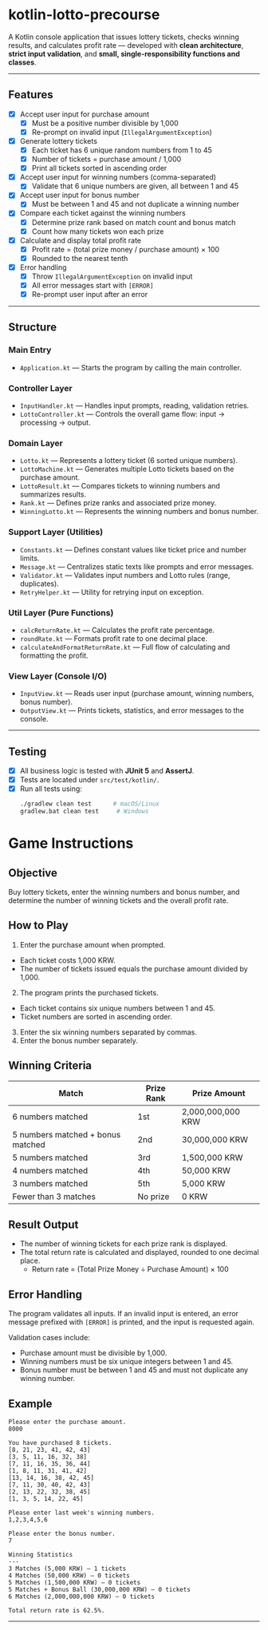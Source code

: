 # kotlin-lotto-precourse

A Kotlin console application that issues lottery tickets, checks winning results, and calculates profit rate — developed with **clean architecture**, **strict input validation**, and **small, single-responsibility functions and classes**.

---

## Features

- [x] Accept user input for purchase amount
  - [x] Must be a positive number divisible by 1,000
  - [x] Re-prompt on invalid input (`IllegalArgumentException`)
- [x] Generate lottery tickets
  - [x] Each ticket has 6 unique random numbers from 1 to 45
  - [x] Number of tickets = purchase amount / 1,000
  - [x] Print all tickets sorted in ascending order
- [x] Accept user input for winning numbers (comma-separated)
  - [x] Validate that 6 unique numbers are given, all between 1 and 45
- [x] Accept user input for bonus number
  - [x] Must be between 1 and 45 and not duplicate a winning number
- [x] Compare each ticket against the winning numbers
  - [x] Determine prize rank based on match count and bonus match
  - [x] Count how many tickets won each prize
- [x] Calculate and display total profit rate
  - [x] Profit rate = (total prize money / purchase amount) × 100
  - [x] Rounded to the nearest tenth
- [x] Error handling
  - [x] Throw `IllegalArgumentException` on invalid input
  - [x] All error messages start with `[ERROR]`
  - [x] Re-prompt user input after an error

---

## Structure

### Main Entry

- `Application.kt` — Starts the program by calling the main controller.

### Controller Layer

- `InputHandler.kt` — Handles input prompts, reading, validation retries.
- `LottoController.kt` — Controls the overall game flow: input → processing → output.

### Domain Layer

- `Lotto.kt` — Represents a lottery ticket (6 sorted unique numbers).
- `LottoMachine.kt` — Generates multiple Lotto tickets based on the purchase amount.
- `LottoResult.kt` — Compares tickets to winning numbers and summarizes results.
- `Rank.kt` — Defines prize ranks and associated prize money.
- `WinningLotto.kt` — Represents the winning numbers and bonus number.

### Support Layer (Utilities)

- `Constants.kt` — Defines constant values like ticket price and number limits.
- `Message.kt` — Centralizes static texts like prompts and error messages.
- `Validator.kt` — Validates input numbers and Lotto rules (range, duplicates).
- `RetryHelper.kt` — Utility for retrying input on exception.

### Util Layer (Pure Functions)

- `calcReturnRate.kt` — Calculates the profit rate percentage.
- `roundRate.kt` — Formats profit rate to one decimal place.
- `calculateAndFormatReturnRate.kt` — Full flow of calculating and formatting the profit.

### View Layer (Console I/O)

- `InputView.kt` — Reads user input (purchase amount, winning numbers, bonus number).
- `OutputView.kt` — Prints tickets, statistics, and error messages to the console.

---

## Testing

- [X] All business logic is tested with **JUnit 5** and **AssertJ**.
- [X] Tests are located under `src/test/kotlin/`.
- [x] Run all tests using:
  ```bash
  ./gradlew clean test      # macOS/Linux
  gradlew.bat clean test     # Windows
  ```

# Game Instructions

## Objective

Buy lottery tickets, enter the winning numbers and bonus number, and determine the number of winning tickets and the overall profit rate.

## How to Play

1. Enter the purchase amount when prompted.
  - Each ticket costs 1,000 KRW.
  - The number of tickets issued equals the purchase amount divided by 1,000.
2. The program prints the purchased tickets.
  - Each ticket contains six unique numbers between 1 and 45.
  - Ticket numbers are sorted in ascending order.
3. Enter the six winning numbers separated by commas.
4. Enter the bonus number separately.

## Winning Criteria

| Match | Prize Rank | Prize Amount |
|------|------------|--------------|
| 6 numbers matched | 1st | 2,000,000,000 KRW |
| 5 numbers matched + bonus matched | 2nd | 30,000,000 KRW |
| 5 numbers matched | 3rd | 1,500,000 KRW |
| 4 numbers matched | 4th | 50,000 KRW |
| 3 numbers matched | 5th | 5,000 KRW |
| Fewer than 3 matches | No prize | 0 KRW |

## Result Output

- The number of winning tickets for each prize rank is displayed.
- The total return rate is calculated and displayed, rounded to one decimal place.
  - Return rate = (Total Prize Money ÷ Purchase Amount) × 100

## Error Handling

The program validates all inputs. If an invalid input is entered, an error message prefixed with `[ERROR]` is printed, and the input is requested again.

Validation cases include:
- Purchase amount must be divisible by 1,000.
- Winning numbers must be six unique integers between 1 and 45.
- Bonus number must be between 1 and 45 and must not duplicate any winning number.

## Example

```
Please enter the purchase amount.
8000

You have purchased 8 tickets.
[8, 21, 23, 41, 42, 43]
[3, 5, 11, 16, 32, 38]
[7, 11, 16, 35, 36, 44]
[1, 8, 11, 31, 41, 42]
[13, 14, 16, 38, 42, 45]
[7, 11, 30, 40, 42, 43]
[2, 13, 22, 32, 38, 45]
[1, 3, 5, 14, 22, 45]

Please enter last week's winning numbers.
1,2,3,4,5,6

Please enter the bonus number.
7

Winning Statistics
---
3 Matches (5,000 KRW) – 1 tickets
4 Matches (50,000 KRW) – 0 tickets
5 Matches (1,500,000 KRW) – 0 tickets
5 Matches + Bonus Ball (30,000,000 KRW) – 0 tickets
6 Matches (2,000,000,000 KRW) – 0 tickets

Total return rate is 62.5%.
```

---
